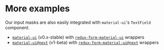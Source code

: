 # More examples

Our input masks are also easily integrated with `material-ui`'s `TextField` component.

* [`material-ui`](http://material-ui.com) (v0.x-stable) with [`redux-form-material-ui`](http://erikras.github.io/redux-form-material-ui/) wrappers
* [`material-ui@next`](https://material-ui-next.com/) (v1-beta) with [`redux-form-material-ui@next`](http://erikras.github.io/redux-form-material-ui/) wrappers
